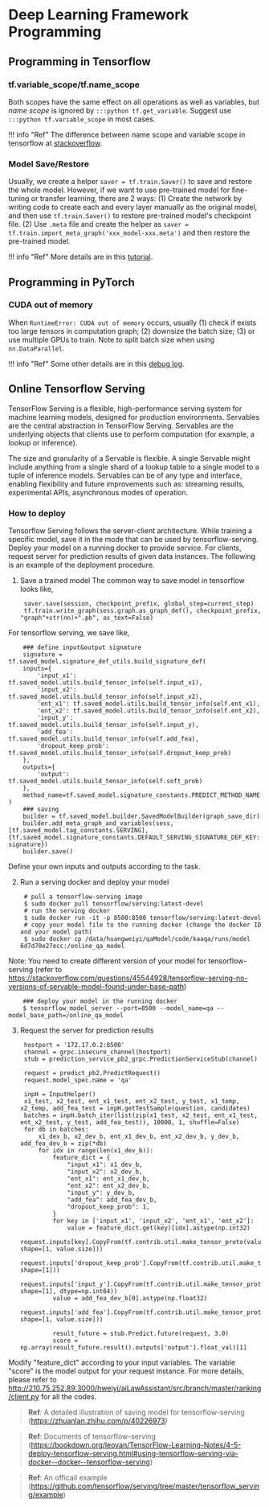 # Deep Learning Framework Programming


## Programming in Tensorflow
### tf.variable_scope/tf.name_scope
Both scopes have the same effect on all operations as well as variables, but *name scope* is ignored by ```:::python tf.get_variable```. Suggest use ```:::python tf.variable_scope``` in most cases. 

!!! info "Ref"
    The difference between name scope and variable scope in tensorflow at [stackoverflow](https://stackoverflow.com/questions/35919020/whats-the-difference-of-name-scope-and-a-variable-scope-in-tensorflow).

### Model Save/Restore
Usually, we create a helper ```saver = tf.train.Saver()``` to save and restore the whole model. However, if we want to use pre-trained model for fine-tuning or transfer learning, there are 2 ways: (1) Create the network by writing code to create each and every layer manually as the original model, and then use ```tf.train.Saver()``` to restore pre-trained model's checkpoint file. (2) Use ```.meta``` file and create the helper as ```saver = tf.train.import_meta_graph('xxx_model-xxx.meta')``` and then restore the pre-trained model. 

!!! info "Ref"
    More details are in this [tutorial](https://cv-tricks.com/tensorflow-tutorial/save-restore-tensorflow-models-quick-complete-tutorial/).


## Programming in PyTorch
### CUDA out of memory
When ```RuntimeError: CUDA out of memory``` occurs, usually (1) check if exists too large tensors in computation graph; (2) downsize the batch size; (3) or use multiple GPUs to train. Note to split batch size when using ```nn.DataParallel```. 

!!! info "Ref"
    Some other details are in this [debug log](https://docs.google.com/document/d/1Cpxs-aZcydqCzTEvfW-62ja6ZDhx2QEXR-f5HKmbeig/edit?usp=sharing).

## Online Tensorflow Serving
TensorFlow Serving is a flexible, high-performance serving system for machine learning models, designed for production environments. Servables are the central abstraction in TensorFlow Serving. Servables are the underlying objects that clients use to perform computation (for example, a lookup or inference).

The size and granularity of a Servable is flexible. A single Servable might include anything from a single shard of a lookup table to a single model to a tuple of inference models. Servables can be of any type and interface, enabling flexibility and future improvements such as: streaming results, experimental APIs, asynchronous modes of operation.

### How to deploy
Tensorflow Serving follows the server-client architecture. While training a specific model, save it in the mode that can be used by tensorflow-serving. Deploy your model on a running docker to provide service. For clients, request server for prediction results of given data instances. The following is an example of the deployment procedure.

1. Save a trained model
The common way to save model in tensorflow looks like,

        saver.save(session, checkpoint_prefix, global_step=current_step)
        tf.train.write_graph(sess.graph.as_graph_def(), checkpoint_prefix, "graph"+str(nn)+".pb", as_text=False)
For tensorflow serving, we save like,

        ### define input&output signature
        signature = tf.saved_model.signature_def_utils.build_signature_def(
        inputs={
            'input_x1': tf.saved_model.utils.build_tensor_info(self.input_x1),
            'input_x2': tf.saved_model.utils.build_tensor_info(self.input_x2),
            'ent_x1': tf.saved_model.utils.build_tensor_info(self.ent_x1),
            'ent_x2': tf.saved_model.utils.build_tensor_info(self.ent_x2),
            'input_y': tf.saved_model.utils.build_tensor_info(self.input_y),
            'add_fea': tf.saved_model.utils.build_tensor_info(self.add_fea),
            'dropout_keep_prob': tf.saved_model.utils.build_tensor_info(self.dropout_keep_prob)
        },
        outputs={
            'output': tf.saved_model.utils.build_tensor_info(self.soft_prob)
        },
        method_name=tf.saved_model.signature_constants.PREDICT_METHOD_NAME
    )
        ### saving 
        builder = tf.saved_model.builder.SavedModelBuilder(graph_save_dir)
        builder.add_meta_graph_and_variables(sess, [tf.saved_model.tag_constants.SERVING], {tf.saved_model.signature_constants.DEFAULT_SERVING_SIGNATURE_DEF_KEY: signature})
        builder.save()
Define your own inputs and outputs according to the task.

2. Run a serving docker and deploy your model
            
        # pull a tensorflow-serving image
        $ sudo docker pull tensorflow/serving:latest-devel
        # run the serving docker
        $ sudo docker run -it -p 8500:8500 tensorflow/serving:latest-devel
        # copy your model file to the running docker (change the docker ID and your model path)
        $ sudo docker cp /data/huangweiyi/qaModel/code/kaaqa/runs/model 6d7d70e27ecc:/online_qa_model

Note: You need to create different version of your model for tensorflow-serving (refer to https://stackoverflow.com/questions/45544928/tensorflow-serving-no-versions-of-servable-model-found-under-base-path)

            
        ### deploy your model in the running docker
        $ tensorflow_model_server --port=8500 --model_name=qa --model_base_path=/online_qa_model
3. Request the server for prediction results

        hostport = '172.17.0.2:8500'
        channel = grpc.insecure_channel(hostport)
        stub = prediction_service_pb2_grpc.PredictionServiceStub(channel)
    
        request = predict_pb2.PredictRequest()
        request.model_spec.name = 'qa'
    
        inpH = InputHelper()
        x1_test, x2_test, ent_x1_test, ent_x2_test, y_test, x1_temp, x2_temp, add_fea_test = inpH.getTestSample(question, candidates)
        batches = inpH.batch_iter(list(zip(x1_test, x2_test, ent_x1_test, ent_x2_test, y_test, add_fea_test)), 10000, 1, shuffle=False)
        for db in batches:
            x1_dev_b, x2_dev_b, ent_x1_dev_b, ent_x2_dev_b, y_dev_b, add_fea_dev_b = zip(*db)
            for idx in range(len(x1_dev_b)):
                feature_dict = {
                    "input_x1": x1_dev_b,
                    "input_x2": x2_dev_b,
                    "ent_x1": ent_x1_dev_b,
                    "ent_x2": ent_x2_dev_b,
                    "input_y": y_dev_b,
                    "add_fea": add_fea_dev_b,
                    "dropout_keep_prob": 1,
                }
                for key in ['input_x1', 'input_x2', 'ent_x1', 'ent_x2']:
                    value = feature_dict.get(key)[idx].astype(np.int32)
                    request.inputs[key].CopyFrom(tf.contrib.util.make_tensor_proto(value, shape=[1, value.size]))
                request.inputs['dropout_keep_prob'].CopyFrom(tf.contrib.util.make_tensor_proto(1.0, shape=[1]))
                request.inputs['input_y'].CopyFrom(tf.contrib.util.make_tensor_proto(1, shape=[1], dtype=np.int64))
                value = add_fea_dev_b[0].astype(np.float32)
                request.inputs['add_fea'].CopyFrom(tf.contrib.util.make_tensor_proto(value, shape=[1, value.size]))
    
                result_future = stub.Predict.future(request, 3.0)
                score = np.array(result_future.result().outputs['output'].float_val)[1]

Modify "feature_dict" according to your input variables. The variable "score" is the model output for your request instance. For more details, please refer to http://210.75.252.89:3000/hweiyi/aiLawAssistant/src/branch/master/ranking/client.py for all the codes.
> **Ref**: A detailed illustration of saving model for tensorflow-serving (https://zhuanlan.zhihu.com/p/40226973)

> **Ref**: Documents of tensorflow-serving (https://bookdown.org/leovan/TensorFlow-Learning-Notes/4-5-deploy-tensorflow-serving.html#using-tensorflow-serving-via-docker--docker--tensorflow-serving)

> **Ref**: An officail example (https://github.com/tensorflow/serving/tree/master/tensorflow_serving/example)
